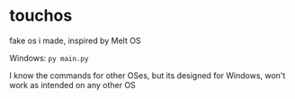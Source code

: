 # touchos
fake os i made, inspired by Melt OS

Windows:
```py main.py```

I know the commands for other OSes, but its designed for Windows, won't work as intended on any other OS
